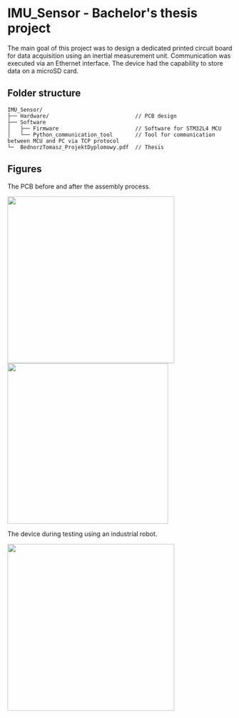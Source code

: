 # IMU_Sensor - Bachelor's thesis project

The main goal of this project was to design a dedicated printed circuit board for data acquisition using an inertial measurement unit. Communication was executed via an Ethernet interface. The device had the capability to store data on a microSD card.

## Folder structure

```
IMU_Sensor/
├── Hardware/                           // PCB design
├── Software
│   ├── Firmware                        // Software for STM32L4 MCU
│   └── Python_communication_tool       // Tool for communication between MCU and PC via TCP protocol
└─  BednorzTomasz_ProjektDyplomowy.pdf  // Thesis
```

## Figures

The PCB before and after the assembly process.

<img src="https://github.com/user-attachments/assets/9840db64-213f-4dc9-b40f-45da6f146f1b" width="374"/>
<img src="https://github.com/user-attachments/assets/fefb325f-8d24-478a-94b0-fb34dfa0dcbe" width="360"/>

The device during testing using an industrial robot.

<img src="https://github.com/user-attachments/assets/915bb551-9a2e-4e8b-a047-723b9d0e6291" width="374"/>
